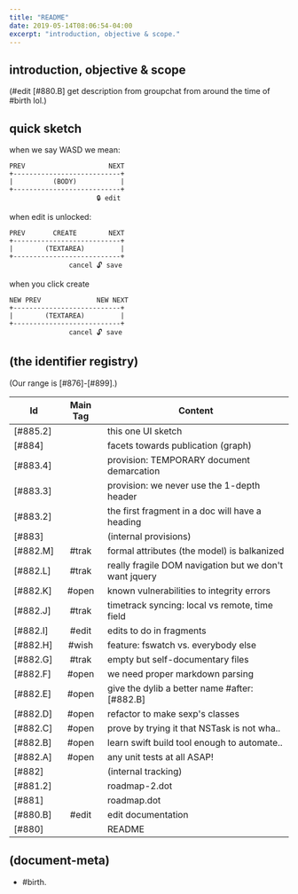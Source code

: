 ```yaml
---
title: "README"
date: 2019-05-14T08:06:54-04:00
excerpt: "introduction, objective & scope."
---
```

## introduction, objective & scope

(#edit [#880.B] get description from groupchat from around the time of #birth lol.)


## quick sketch

when we say WASD we mean:

    PREV                     NEXT
    +---------------------------+
    |          (BODY)           |
    +---------------------------+
                          🔒 edit


when edit is unlocked:

    PREV       CREATE        NEXT
    +---------------------------+
    |        (TEXTAREA)         |
    +---------------------------+
                   cancel 🔓 save


when you click create

    NEW PREV              NEW NEXT
    +---------------------------+
    |        (TEXTAREA)         |
    +---------------------------+
                   cancel 🔓 save






## (the identifier registry)

(Our range is [#876]-[#899].)

|Id                         | Main Tag | Content
|---------------------------|:-----:|---
|[#885.2]                   |       | this one UI sketch
|[#884]                     |       | facets towards publication (graph)
|[#883.4]                   |       | provision: TEMPORARY document demarcation
|[#883.3]                   |       | provision: we never use the 1-depth header
|[#883.2]                   |       | the first fragment in a doc will have a heading
|[#883]                     |       | (internal provisions)
|[#882.M]                   | #trak | formal attributes (the model) is balkanized
|[#882.L]                   | #trak | really fragile DOM navigation but we don't want jquery
|[#882.K]                   | #open | known vulnerabilities to integrity errors
|[#882.J]                   | #trak | timetrack syncing: local vs remote, time field
|[#882.I]                   | #edit | edits to do in fragments
|[#882.H]                   | #wish | feature: fswatch vs. everybody else
|[#882.G]                   | #trak | empty but self-documentary files
|[#882.F]                   | #open | we need proper markdown parsing
|[#882.E]                   | #open | give the dylib a better name #after:[#882.B]
|[#882.D]                   | #open | refactor to make sexp's classes
|[#882.C]                   | #open | prove by trying it that NSTask is not wha..
|[#882.B]                   | #open | learn swift build tool enough to automate..
|[#882.A]                   | #open | any unit tests at all ASAP!
|[#882]                     |       | (internal tracking)
|[#881.2]                   |       | roadmap-2.dot
|[#881]                     |       | roadmap.dot
|[#880.B]                   | #edit | edit documentation
|[#880]                     |       | README




## (document-meta)

  - #birth.
